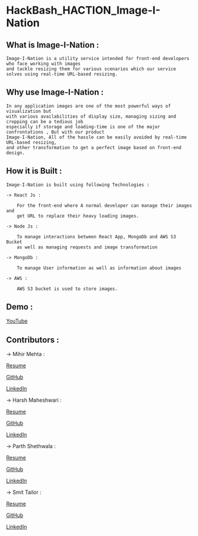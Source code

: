 # HackBash_HACTION_Image-I-Nation

## What is Image-I-Nation :

    Image-I-Nation is a utility service intended for front-end developers who face working with images
    and tackle resizing them for various scenarios which our service solves using real-time URL-based resizing.

## Why use Image-I-Nation :

    In any application images are one of the most powerful ways of visualization but
    with various availabilities of display size, managing sizing and cropping can be a tedious job
    especially if storage and loading-time is one of the major confrontations , But with our product
    Image-I-Nation, All of the hassle can be easily avoided by real-time URL-based resizing,
    and other transformation to get a perfect image based on front-end design.

## How it is Built :

    Image-I-Nation is built using following Technologies :

    -> React Js : 
    
        For the front-end where A normal developer can manage their images and
        get URL to replace their heavy loading images.

    -> Node Js :

        To manage interactions between React App, MongoDb and AWS S3 Bucket 
        as well as managing requests and image transformation 

    -> MongoDb :

        To manage User information as well as information about images

    -> AWS :

        AWS S3 bucket is used to store images.

## Demo : 

[YouTube](https://www.youtube.com/watch?v=EiOJGA4IPiY)

## Contributors :

-> Mihir Mehta : 

[Resume](resume/MihirMehta_SCET.pdf)

[GitHub](https://github.com/mihir1012/)

[LinkedIn](https://www.linkedin.com/in/mihirmehta1012/)

-> Harsh Maheshwari :

[Resume](resume/HarshMaheshwariResume.pdf)

[GitHub](https://github.com/harshchinu/)

[LinkedIn](https://www.linkedin.com/in/harsh-maheshwari-a29968177/)

-> Parth Shethwala :

[Resume](resume/Resume_Parth.pdf)

[GitHub](https://github.com/parth1501)

[LinkedIn](https://www.linkedin.com/in/parth-shethwala-8b007515a/)

-> Smit Tailor :

[Resume](resume/resume_smit.pdf)

[GitHub](https://github.com/tailorsmit)

[LinkedIn](https://www.linkedin.com/in/smit-tailor-715a23150/)

